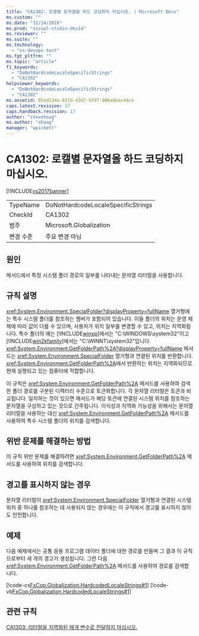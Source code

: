 ```yaml
---
title: "CA1302: 로캘별 문자열을 하드 코딩하지 마십시오. | Microsoft Docs"
ms.custom: ""
ms.date: "12/14/2016"
ms.prod: "visual-studio-dev14"
ms.reviewer: ""
ms.suite: ""
ms.technology: 
  - "vs-devops-test"
ms.tgt_pltfrm: ""
ms.topic: "article"
f1_keywords: 
  - "DoNotHardcodeLocaleSpecificStrings"
  - "CA1302"
helpviewer_keywords: 
  - "DoNotHardcodeLocaleSpecificStrings"
  - "CA1302"
ms.assetid: 05ed134a-837d-43d7-bf97-906edeac44ce
caps.latest.revision: 17
caps.handback.revision: 17
author: "stevehoag"
ms.author: "shoag"
manager: "wpickett"
---
```

# CA1302: 로캘별 문자열을 하드 코딩하지 마십시오.
[!INCLUDE[vs2017banner](../code-quality/includes/vs2017banner.md)]

|||  
|-|-|  
|TypeName|DoNotHardcodeLocaleSpecificStrings|  
|CheckId|CA1302|  
|범주|Microsoft.Globalization|  
|변경 수준|주요 변경 아님|  
  
## 원인  
 메서드에서 특정 시스템 폴더 경로의 일부를 나타내는 문자열 리터럴을 사용합니다.  
  
## 규칙 설명  
 <xref:System.Environment.SpecialFolder?displayProperty=fullName> 열거형에는 특수 시스템 폴더를 참조하는 멤버가 포함되어 있습니다.  이들 폴더의 위치는 운영 체제에 따라 값이 다를 수 있으며, 사용자가 위치 일부를 변경할 수 있고, 위치는 지역화됩니다.  특수 폴더의 예는 [!INCLUDE[winxp](../code-quality/includes/winxp_md.md)]에서는 "C:\\WINDOWS\\system32"이고 [!INCLUDE[win2kfamily](../code-quality/includes/win2kfamily_md.md)]에서는 "C:\\WINNT\\system32"입니다.  <xref:System.Environment.GetFolderPath%2A?displayProperty=fullName> 메서드는 <xref:System.Environment.SpecialFolder> 열거형과 연결된 위치를 반환합니다.  <xref:System.Environment.GetFolderPath%2A>에서 반환하는 위치는 지역화되므로 현재 실행되고 있는 컴퓨터에 적합합니다.  
  
 이 규칙은 <xref:System.Environment.GetFolderPath%2A> 메서드를 사용하여 검색한 폴더 경로를 구분된 디렉터리 수준으로 토큰화합니다.  각 문자열 리터럴은 토큰과 비교됩니다.  일치하는 것이 있으면 메서드가 해당 토큰에 연결된 시스템 위치를 참조하는 문자열을 구성하고 있는 것으로 간주됩니다.  이식성과 지역화 가능성을 위해서는 문자열 리터럴을 사용하는 대신 <xref:System.Environment.GetFolderPath%2A> 메서드를 사용하여 특수 시스템 폴더의 위치를 검색합니다.  
  
## 위반 문제를 해결하는 방법  
 이 규칙 위반 문제를 해결하려면 <xref:System.Environment.GetFolderPath%2A> 메서드를 사용하여 위치를 검색합니다.  
  
## 경고를 표시하지 않는 경우  
 문자열 리터럴이 <xref:System.Environment.SpecialFolder> 열거형과 연결된 시스템 위치 중 하나를 참조하는 데 사용되지 않는 경우에는 이 규칙에서 경고를 표시하지 않아도 안전합니다.  
  
## 예제  
 다음 예제에서는 공통 응용 프로그램 데이터 폴더에 대한 경로를 만들며 그 결과 이 규칙으로부터 세 개의 경고가 생성됩니다.  그런 다음 <xref:System.Environment.GetFolderPath%2A> 메서드를 사용하여 경로를 검색합니다.  
  
 [!code-cs[FxCop.Globalization.HardcodedLocaleStrings#1](../code-quality/codesnippet/CSharp/ca1302-do-not-hardcode-locale-specific-strings_1.cs)]
 [!code-vb[FxCop.Globalization.HardcodedLocaleStrings#1](../code-quality/codesnippet/VisualBasic/ca1302-do-not-hardcode-locale-specific-strings_1.vb)]  
  
## 관련 규칙  
 [CA1303: 리터럴을 지역화된 매개 변수로 전달하지 마십시오.](../code-quality/ca1303-do-not-pass-literals-as-localized-parameters.md)